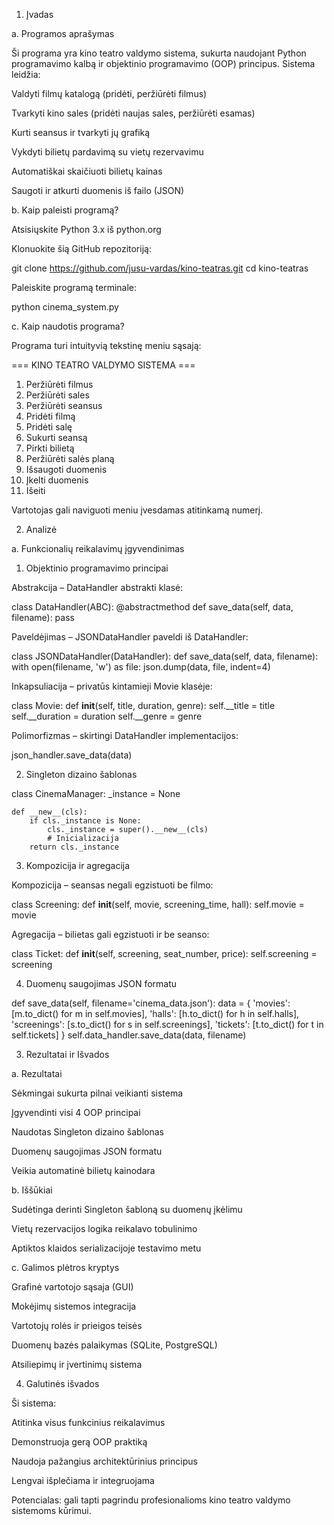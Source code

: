 1. Įvadas

a. Programos aprašymas

Ši programa yra kino teatro valdymo sistema, sukurta naudojant Python programavimo kalbą ir objektinio programavimo (OOP) principus. Sistema leidžia:

Valdyti filmų katalogą (pridėti, peržiūrėti filmus)

Tvarkyti kino sales (pridėti naujas sales, peržiūrėti esamas)

Kurti seansus ir tvarkyti jų grafiką

Vykdyti bilietų pardavimą su vietų rezervavimu

Automatiškai skaičiuoti bilietų kainas

Saugoti ir atkurti duomenis iš failo (JSON)

b. Kaip paleisti programą?

Atsisiųskite Python 3.x iš python.org

Klonuokite šią GitHub repozitoriją:

git clone https://github.com/jusu-vardas/kino-teatras.git
cd kino-teatras

Paleiskite programą terminale:

python cinema_system.py

c. Kaip naudotis programa?

Programa turi intuityvią tekstinę meniu sąsają:

=== KINO TEATRO VALDYMO SISTEMA ===
1. Peržiūrėti filmus
2. Peržiūrėti sales
3. Peržiūrėti seansus
4. Pridėti filmą
5. Pridėti salę
6. Sukurti seansą
7. Pirkti bilietą
8. Peržiūrėti salės planą
9. Išsaugoti duomenis
10. Įkelti duomenis
11. Išeiti

Vartotojas gali naviguoti meniu įvesdamas atitinkamą numerį.

2. Analizė

a. Funkcionalių reikalavimų įgyvendinimas

1. Objektinio programavimo principai

Abstrakcija – DataHandler abstrakti klasė:

class DataHandler(ABC):
    @abstractmethod
    def save_data(self, data, filename):
        pass


Paveldėjimas – JSONDataHandler paveldi iš DataHandler:

class JSONDataHandler(DataHandler):
    def save_data(self, data, filename):
        with open(filename, 'w') as file:
            json.dump(data, file, indent=4)


Inkapsuliacija – privatūs kintamieji Movie klasėje:

class Movie:
    def __init__(self, title, duration, genre):
        self.__title = title
        self.__duration = duration
        self.__genre = genre


Polimorfizmas – skirtingi DataHandler implementacijos:

json_handler.save_data(data)

2. Singleton dizaino šablonas

class CinemaManager:
    _instance = None
    
    def __new__(cls):
        if cls._instance is None:
            cls._instance = super().__new__(cls)
            # Inicializacija
        return cls._instance


3. Kompozicija ir agregacija

Kompozicija – seansas negali egzistuoti be filmo:

class Screening:
    def __init__(self, movie, screening_time, hall):
        self.movie = movie


Agregacija – bilietas gali egzistuoti ir be seanso:

class Ticket:
    def __init__(self, screening, seat_number, price):
        self.screening = screening

4. Duomenų saugojimas JSON formatu

def save_data(self, filename='cinema_data.json'):
    data = {
        'movies': [m.to_dict() for m in self.movies],
        'halls': [h.to_dict() for h in self.halls],
        'screenings': [s.to_dict() for s in self.screenings],
        'tickets': [t.to_dict() for t in self.tickets]
    }
    self.data_handler.save_data(data, filename)

3. Rezultatai ir Išvados

a. Rezultatai

Sėkmingai sukurta pilnai veikianti sistema

Įgyvendinti visi 4 OOP principai

Naudotas Singleton dizaino šablonas

Duomenų saugojimas JSON formatu

Veikia automatinė bilietų kainodara

b. Iššūkiai

Sudėtinga derinti Singleton šabloną su duomenų įkėlimu

Vietų rezervacijos logika reikalavo tobulinimo

Aptiktos klaidos serializacijoje testavimo metu

c. Galimos plėtros kryptys

Grafinė vartotojo sąsaja (GUI)

Mokėjimų sistemos integracija

Vartotojų rolės ir prieigos teisės

Duomenų bazės palaikymas (SQLite, PostgreSQL)

Atsiliepimų ir įvertinimų sistema

4. Galutinės išvados

Ši sistema:

Atitinka visus funkcinius reikalavimus

Demonstruoja gerą OOP praktiką

Naudoja pažangius architektūrinius principus

Lengvai išplečiama ir integruojama

Potencialas: gali tapti pagrindu profesionalioms kino teatro valdymo sistemoms kūrimui.

